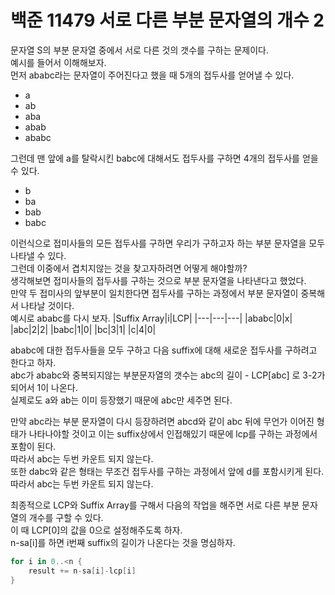 # 백준 11479 서로 다른 부분 문자열의 개수 2
문자열 S의 부분 문자열 중에서 서로 다른 것의 갯수를 구하는 문제이다.  
예시를 들어서 이해해보자.  
먼저 ababc라는 문자열이 주어진다고 했을 때 5개의 접두사를 얻어낼 수 있다.  
- a
- ab
- aba
- abab
- ababc

그런데 맨 앞에 a를 탈락시킨 babc에 대해서도 접두사를 구하면 4개의 접두사를 얻을 수 있다.  
- b
- ba
- bab
- babc

이런식으로 접미사들의 모든 접두사를 구하면 우리가 구하고자 하는 부분 문자열을 모두 나타낼 수 있다.  
그런데 이중에서 겹치지않는 것을 찾고자하려면 어떻게 해야할까?  
생각해보면 접미사들의 접두사를 구하는 것으로 부분 문자열을 나타낸다고 했었다.  
만약 두 접미사의 앞부분이 일치한다면 접두사를 구하는 과정에서 부분 문자열이 중복해서 나타날 것이다.  
예시로 ababc를 다시 보자.
|Suffix Array|i|LCP|
|---|---|---|
|ababc|0|x|
|abc|2|2|
|babc|1|0|
|bc|3|1|
|c|4|0|

ababc에 대한 접두사들을 모두 구하고 다음 suffix에 대해 새로운 접두사를 구하려고 한다고 하자.  
abc가 ababc와 중복되지않는 부분문자열의 갯수는 abc의 길이 - LCP[abc] 로 3-2가 되어서 1이 나온다.  
실제로도 a와 ab는 이미 등장했기 때문에 abc만 세주면 된다.  
  
만약 abc라는 부분 문자열이 다시 등장하려면 abcd와 같이 abc 뒤에 무언가 이어진 형태가 나타나야할 것이고 이는 suffix상에서 인접해있기 때문에 lcp를 구하는 과정에서 포함이 된다.  
따라서 abc는 두번 카운트 되지 않는다.  
또한 dabc와 같은 형태는 무조건 접두사를 구하는 과정에서 앞에 d를 포함시키게 된다.  
따라서 abc는 두번 카운트 되지 않는다.  

최종적으로 LCP와 Suffix Array를 구해서 다음의 작업을 해주면 서로 다른 부분 문자열의 개수를 구할 수 있다.  
이 때 LCP[0]의 값을 0으로 설정해주도록 하자.  
n-sa[i]를 하면 i번째 suffix의 길이가 나온다는 것을 명심하자.  
```swift
for i in 0..<n {
    result += n-sa[i]-lcp[i]
}
```
